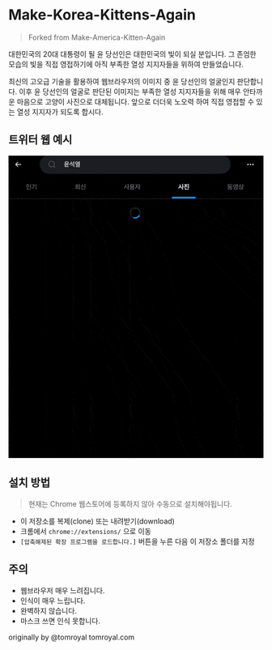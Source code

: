 # Make-Korea-Kittens-Again
> Forked from Make-America-Kitten-Again

대한민국의 20대 대통령이 될 윤 당선인은 대한민국의 빛이 되실 분입니다. 그 존엄한 모습의 빛을 직접 영접하기에 아직 부족한 열성 지지자들을 위하여 만들었습니다.

최신의 고오급 기술을 활용하여 웹브라우저의 이미지 중 윤 당선인의 얼굴인지 판단합니다. 이후 윤 당선인의 얼굴로 판단된 이미지는 부족한 열성 지지자들을 위해 매우 안타까운 마음으로 고양이 사진으로 대체됩니다. 앞으로 더더욱 노오력 하여 직접 영접할 수 있는 열성 지지자가 되도록 합시다.    

## 트위터 웹 예시
![](video.gif)

## 설치 방법
> 현재는 Chrome 웹스토어에 등록하지 않아 수동으로 설치해야됩니다.
- 이 저장소를 복제(clone) 또는 내려받기(download)
- 크롬에서 `chrome://extensions/` 으로 이동
- `[압축해제된 확장 프로그램을 로드합니다.]` 버튼을 누른 다음 이 저장소 폴더를 지정


## 주의
- 웹브라우저 매우 느려집니다.
- 인식이 매우 느립니다.
- 완벽하지 않습니다.
- 마스크 쓰면 인식 못합니다.

originally by @tomroyal
tomroyal.com
